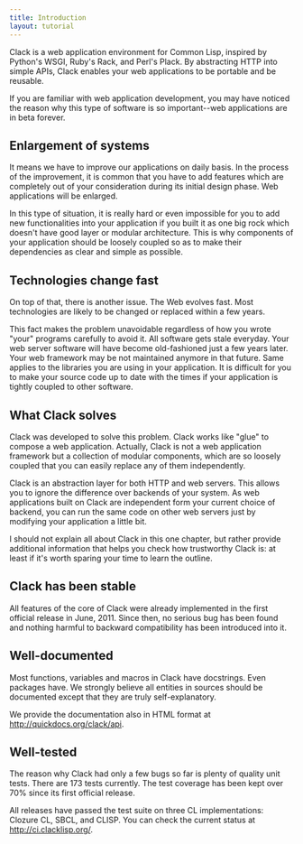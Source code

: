 ```yaml
---
title: Introduction
layout: tutorial
---
```


Clack is a web application environment for Common Lisp, inspired by Python's
WSGI, Ruby's Rack, and Perl's Plack. By abstracting HTTP into simple APIs, Clack
enables your web applications to be portable and be reusable.

If you are familiar with web application development, you may have noticed the
reason why this type of software is so important--web applications are in beta
forever.

## Enlargement of systems

It means we have to improve our applications on daily basis. In the process of
the improvement, it is common that you have to add features which are completely
out of your consideration during its initial design phase. Web applications will
be enlarged.

In this type of situation, it is really hard or even impossible for you to add
new functionalities into your application if you built it as one big rock which
doesn't have good layer or modular architecture. This is why components of your
application should be loosely coupled so as to make their dependencies as clear
and simple as possible.

## Technologies change fast

On top of that, there is another issue. The Web evolves fast. Most technologies
are likely to be changed or replaced within a few years.

This fact makes the problem unavoidable regardless of how you wrote "your"
programs carefully to avoid it. All software gets stale everyday. Your web
server software will have become old-fashioned just a few years later. Your web
framework may be not maintained anymore in that future. Same applies to the
libraries you are using in your application. It is difficult for you to make
your source code up to date with the times if your application is tightly
coupled to other software.

## What Clack solves

Clack was developed to solve this problem. Clack works like "glue" to compose a
web application. Actually, Clack is not a web application framework but a
collection of modular components, which are so loosely coupled that you can
easily replace any of them independently.

Clack is an abstraction layer for both HTTP and web servers. This allows you to
ignore the difference over backends of your system. As web applications built on
Clack are independent form your current choice of backend, you can run the same
code on other web servers just by modifying your application a little bit.

I should not explain all about Clack in this one chapter, but rather provide
additional information that helps you check how trustworthy Clack is: at least
if it's worth sparing your time to learn the outline.

## Clack has been stable

All features of the core of Clack were already implemented in the first official
release in June, 2011. Since then, no serious bug has been found and nothing
harmful to backward compatibility has been introduced into it.

## Well-documented

Most functions, variables and macros in Clack have docstrings. Even packages
have. We strongly believe all entities in sources should be documented except
that they are truly self-explanatory.

We provide the documentation also in HTML format at http://quickdocs.org/clack/api.

## Well-tested

The reason why Clack had only a few bugs so far is plenty of quality unit
tests. There are 173 tests currently. The test coverage has been kept over 70%
since its first official release.

All releases have passed the test suite on three CL implementations: Clozure CL,
SBCL, and CLISP. You can check the current status at http://ci.clacklisp.org/.
